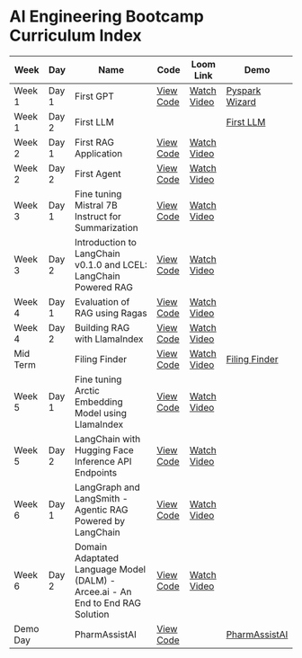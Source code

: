# AI Engineering Bootcamp Curriculum Index

| Week     | Day   | Name                                                                    | Code                                                                                                             | Loom Link                                                                                     | Demo                                                                                              |
|----------|-------|-------------------------------------------------------------------------|------------------------------------------------------------------------------------------------------------------|-----------------------------------------------------------------------------------------------|--------------------------------------------------------------------------------------------------|
| Week 1   | Day 1 | First GPT                                                               | [View Code](https://github.com/rajkstats)                                                                       | [Watch Video](https://www.loom.com/share/d281f2e0500a4b7faf1177b367cfd735)                    | [Pyspark Wizard](https://chatgpt.com/g/g-79y2afS4Q-pyspark-wizard)                               |
| Week 1   | Day 2 | First LLM                                                               |                                                                                                                  |                                                                                               | [First LLM](https://huggingface.co/spaces/rajkstats/demo-beyond-chatgpt)                         |
| Week 2   | Day 1 | First RAG Application                                                   | [View Code](https://github.com/rajkstats/AIE2/blob/main/Week%202/Day%201/Pythonic%20RAG%20Assignment_rk.ipynb)   | [Watch Video](https://www.loom.com/share/476c1addac204830bdbc60292ad52d4e)                    |                                                                                                  |
| Week 2   | Day 2 | First Agent                                                             | [View Code](https://github.com/rajkstats/AIE2/blob/main/Week%202/Day%202/OpenAI_Assistants_Building_Agentic_RAG_with_Function_Calling_API_and_Retrieval_rk.ipynb) | [Watch Video](https://www.loom.com/share/ff396e3e62b347e8aa8d8c9e8756beb9)                    |                                                                                                  |
| Week 3   | Day 1 | Fine tuning Mistral 7B Instruct for Summarization                       | [View Code](https://github.com/rajkstats/AIE2/blob/main/Week%203/Day%201/Fine_tuning_Mistral_7B_Instruct_for_Summarization_Assignment_Version_RK.ipynb) | [Watch Video](https://www.loom.com/share/10050659ac1a49c7952bb91fa0d4123c)                    |                                                                                                  |
| Week 3   | Day 2 | Introduction to LangChain v0.1.0 and LCEL: LangChain Powered RAG       | [View Code](https://github.com/rajkstats/AIE2/blob/main/Week%203/Day%202/Assignment_Introduction_to_LangChain_v0_1_0_and_LCEL_LangChain_Powered_RAG_RK.ipynb) | [Watch Video](https://www.loom.com/share/daff4f627a5046a3a0b304327fedea7c)                    |                                                                                                  |
| Week 4   | Day 1 | Evaluation of RAG using Ragas                                          | [View Code](https://github.com/rajkstats/AIE2/blob/main/Week%204/Day%201/Evaluation_of_RAG_using_Ragas_Assignment_Notebook_RAJK.ipynb) | [Watch Video](https://www.loom.com/share/0db0e61d2dc1451b885d5d7d7491ed7a)                    |                                                                                                  |
| Week 4   | Day 2 | Building RAG with LlamaIndex                                            | [View Code](https://github.com/rajkstats/AIE2/blob/main/Week%204/Day%202/Building_RAG_with_LlamaIndex_Assignment_Version_RK.ipynb) | [Watch Video](https://www.loom.com/share/4acfc5db242b4364aeb074d7ee353ca5)                    |                                                                                                  |
| Mid Term |       | Filing Finder                                                           | [View Code](https://github.com/rajkstats/FilingFinder)                                                           | [Watch Video](https://www.loom.com/share/636def729b114136b07ef28a5d58c20d)                    | [Filing Finder](https://huggingface.co/spaces/rajkstats/FilingFinder)                            |
| Week 5   | Day 1 | Fine tuning Arctic Embedding Model using LlamaIndex                     | [View Code](https://github.com/rajkstats/AIE2/blob/main/Week%205/Day%201/Fine_tuning_Arctic_Embedding_Model_using_LlamaIndex_Assignment_Version_RAJK.ipynb) | [Watch Video](https://www.loom.com/share/4acfc5db242b4364aeb074d7ee353ca5)                    |                                                                                                  |
| Week 5   | Day 2 | LangChain with Hugging Face Inference API Endpoints                     | [View Code](https://github.com/rajkstats/AIE2/blob/main/Week%205/Fine_tuning_Arctic_Embedding_Model_using_LlamaIndex_Assignment_Version_RAJK.ipynb) | [Watch Video](https://www.loom.com/share/2353227a88fe4de9934431f9ff48b2fc)                    |                                                                                                  |
| Week 6   | Day 1 | LangGraph and LangSmith - Agentic RAG Powered by LangChain              | [View Code](https://github.com/AI-Maker-Space/AI-Engineering-Cohort-2/blob/main/Week%206/Day%201/LangGraph_and_LangSmith_Assignment_Version.ipynb) | [Watch Video](https://www.loom.com/share/4acfc5db242b4364aeb074d7ee353ca5)                    |                                                                                                  |
| Week 6   | Day 2 | Domain Adaptated Language Model (DALM) - Arcee.ai - An End to End RAG Solution | [View Code](https://github.com/AI-Maker-Space/AI-Engineering-Cohort-2/blob/main/Week%206/Day%202/Domain_Adaptated_Langue_Model_(DALM)_Assignment_Version.ipynb) | [Watch Video](https://www.loom.com/share/f80a5ec68c234eb18c6753c6987064ac)                    |                                                                                                  |
| Demo Day |       | PharmAssistAI                                                           | [View Code](https://github.com/rajkstats/PharmAssistAI)                                                           |                                                                                               | [PharmAssistAI](https://huggingface.co/spaces/rajkstats/PharmAssistAI)                          |
